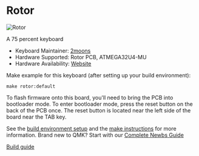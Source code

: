 # Rotor

![Rotor](https://i.imgur.com/NfWdlzF.png)

A 75 percent keyboard 

* Keyboard Maintainer: [2moons](https://github.com/2moons-jp)  
* Hardware Supported: Rotor PCB, ATMEGA32U4-MU
* Hardware Availability: [Website](https://klc-playground.com/)

Make example for this keyboard (after setting up your build environment):

    make rotor:default

To flash firmware onto this board, you'll need to bring the PCB into bootloader mode. To enter bootloader mode, press the reset button on the back of the PCB once. The reset button is located near the left side of the board near the TAB key.

See the [build environment setup](https://docs.qmk.fm/#/getting_started_build_tools) and the [make instructions](https://docs.qmk.fm/#/getting_started_make_guide) for more information. Brand new to QMK? Start with our [Complete Newbs Guide](https://docs.qmk.fm/#/newbs)

[Build guide](https://docs.google.com/document/d/1BWUkFYRJ3aB-AY9pEW-9av5j8VWKI2Hmt8xsCFQgDg0/edit)
